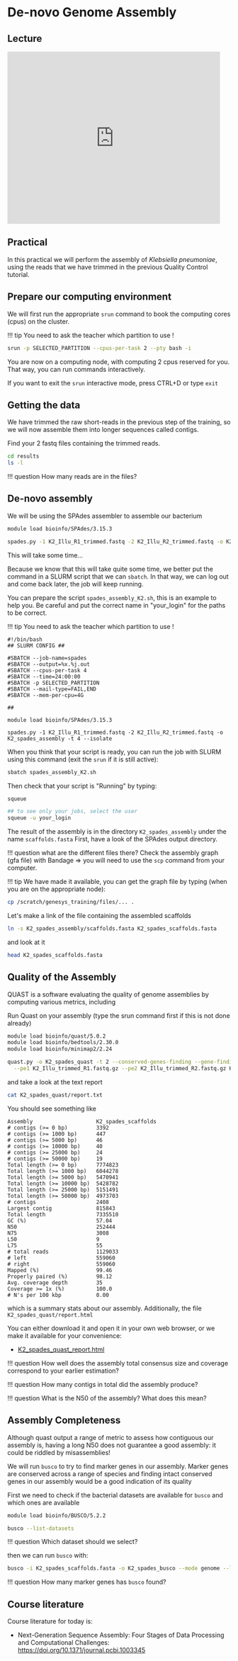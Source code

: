 # De-novo Genome Assembly

## Lecture

<iframe src="https://docs.google.com/presentation/d/e/2PACX-1vQ-Oj4CHFeUS6pTU1VpgQNyiA10D3KUxGBrlMFbnLy7G4nA2W2RtQV85KO_CbcA9R7jATZ6XKc4vAcL/embed?start=false&loop=false&delayms=3000" frameborder="0" width="480" height="389" allowfullscreen="true" mozallowfullscreen="true" webkitallowfullscreen="true"></iframe>


## Practical

In this practical we will perform the assembly of _Klebsiella pneumoniae_, using the reads that we have trimmed in the previous Quality Control tutorial.

## Prepare our computing environment

We will first run the appropriate `srun` command to book the computing cores (cpus) on the cluster.

!!! tip
    You need to ask the teacher which partition to use !

```bash
srun -p SELECTED_PARTITION --cpus-per-task 2 --pty bash -i
```

You are now on a computing node, with computing 2 cpus reserved for you. That way, you can run commands interactively.

If you want to exit the `srun` interactive mode, press CTRL+D or type `exit`

## Getting the data

We have trimmed the raw short-reads in the previous step of the training, so we will now assemble them into longer sequences called contigs.

Find your 2 fastq files containing the trimmed reads.

```bash
cd results
ls -l
```


!!! question
    How many reads are in the files?

## De-novo assembly

We will be using the SPAdes assembler to assemble our bacterium

```bash
module load bioinfo/SPAdes/3.15.3

spades.py -1 K2_Illu_R1_trimmed.fastq -2 K2_Illu_R2_trimmed.fastq -o K2_spades_assembly -t 4 --isolate
```

This will take some time...

Because we know that this will take quite some time, we better put the command in a SLURM script that we can `sbatch`.
In that way, we can log out and come back later, the job will keep running.

You can prepare the script `spades_assembly_K2.sh`, this is an example to help you. Be careful and put the correct name in "your_login" for the paths to be correct.

!!! tip
    You need to ask the teacher which partition to use !

```
#!/bin/bash
## SLURM CONFIG ##

#SBATCH --job-name=spades
#SBATCH --output=%x.%j.out
#SBATCH --cpus-per-task 4
#SBATCH --time=24:00:00
#SBATCH -p SELECTED_PARTITION
#SBATCH --mail-type=FAIL,END
#SBATCH --mem-per-cpu=4G

##

module load bioinfo/SPAdes/3.15.3

spades.py -1 K2_Illu_R1_trimmed.fastq -2 K2_Illu_R2_trimmed.fastq -o K2_spades_assembly -t 4 --isolate

```

When you think that your script is ready, you can run the job with SLURM using this command (exit the `srun` if it is still active):

```bash
sbatch spades_assembly_K2.sh
```

Then check that your script is "Running" by typing:
```bash
squeue

## to see only your jobs, select the user
squeue -u your_login
```

The result of the assembly is in the directory `K2_spades_assembly` under the name `scaffolds.fasta`
First, have a look of the SPAdes output directory.

!!! question
    what are the different files there?
    Check the assembly graph (gfa file) with Bandage => you will need to use the `scp` command from your computer.

!!! tip
    We have made it available, you can get the graph file by typing (when you are on the appropriate node):

```bash
cp /scratch/genesys_training/files/... .
```

Let's make a link of the file containing the assembled scaffolds

```bash
ln -s K2_spades_assembly/scaffolds.fasta K2_spades_scaffolds.fasta
```

and look at it

```bash
head K2_spades_scaffolds.fasta
```

## Quality of the Assembly

QUAST is a software evaluating the quality of genome assemblies by computing various metrics, including

Run Quast on your assembly (type the srun command first if this is not done already)

```bash
module load bioinfo/quast/5.0.2
module load bioinfo/bedtools/2.30.0
module load bioinfo/minimap2/2.24

quast.py -o K2_spades_quast -t 2 --conserved-genes-finding --gene-finding \
  --pe1 K2_Illu_trimmed_R1.fastq.gz --pe2 K2_Illu_trimmed_R2.fastq.gz K2_spades_scaffolds.fasta
```

and take a look at the text report

```bash
cat K2_spades_quast/report.txt
```

You should see something like

```
Assembly                    K2_spades_scaffolds
# contigs (>= 0 bp)         3392               
# contigs (>= 1000 bp)      447                
# contigs (>= 5000 bp)      46                 
# contigs (>= 10000 bp)     40                 
# contigs (>= 25000 bp)     24                 
# contigs (>= 50000 bp)     19                 
Total length (>= 0 bp)      7774823            
Total length (>= 1000 bp)   6044278            
Total length (>= 5000 bp)   5470941            
Total length (>= 10000 bp)  5428782            
Total length (>= 25000 bp)  5151491            
Total length (>= 50000 bp)  4973703            
# contigs                   2408               
Largest contig              815843             
Total length                7335510            
GC (%)                      57.04              
N50                         252444             
N75                         3008               
L50                         9                  
L75                         55                 
# total reads               1129033            
# left                      559060             
# right                     559060             
Mapped (%)                  99.46              
Properly paired (%)         98.12              
Avg. coverage depth         35                 
Coverage >= 1x (%)          100.0              
# N's per 100 kbp           0.00      
```

which is a summary stats about our assembly.
Additionally, the file `K2_spades_quast/report.html`

You can either download it and open it in your own web browser, or we make it available for your convenience:

- [K2_spades_quast_report.html](data/assembly/quast_report.html)


!!! question
    How well does the assembly total consensus size and coverage correspond to your earlier estimation?

!!! question
    How many contigs in total did the assembly produce?

!!! question
    What is the N50 of the assembly? What does this mean?

## Assembly Completeness

Although quast output a range of metric to assess how contiguous our assembly is, having a long N50 does not guarantee a good assembly: it could be riddled by misassemblies!

We will run `busco` to try to find marker genes in our assembly. Marker genes are conserved across a range of species and finding intact conserved genes in our assembly would be a good indication of its quality

First we need to check if the bacterial datasets are available for `busco` and which ones are available

```bash
module load bioinfo/BUSCO/5.2.2

busco --list-datasets
```
!!! question
    Which dataset should we select?

then we can run `busco` with:

```bash
busco -i K2_spades_scaffolds.fasta -o K2_spades_busco --mode genome --lineage_dataset enterobacterales_odb10
```

!!! question
    How many marker genes has `busco` found?

## Course literature

Course literature for today is:

- Next-Generation Sequence Assembly: Four Stages of Data Processing and Computational Challenges: <https://doi.org/10.1371/journal.pcbi.1003345>

